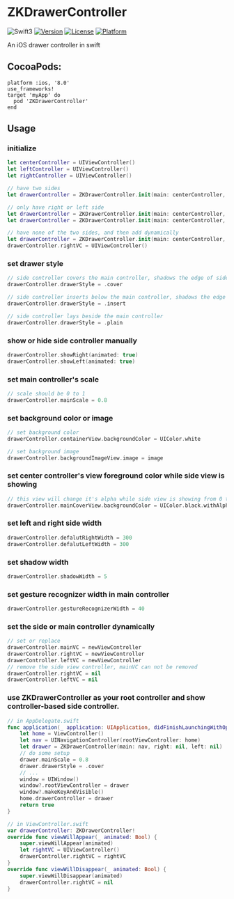 # ZKDrawerController
![Swift3](https://img.shields.io/badge/Swift-3.0-orange.svg?style=flat")
[![Version](https://img.shields.io/cocoapods/v/ZKDrawerController.svg?style=flat)](http://cocoapods.org/pods/ZKDrawerController)
[![License](https://img.shields.io/cocoapods/l/ZKDrawerController.svg?style=flat)](http://cocoapods.org/pods/ZKDrawerController)
[![Platform](https://img.shields.io/cocoapods/p/ZKDrawerController.svg?style=flat)](http://cocoapods.org/pods/ZKDrawerController)  

An iOS drawer controller in swift

## CocoaPods:
```
platform :ios, '8.0'
use_frameworks!
target 'myApp' do
  pod 'ZKDrawerController'
end
```

## Usage

### initialize
```swift
let centerController = UIViewController()
let leftController = UIViewController()
let rightController = UIViewController()

// have two sides
let drawerController = ZKDrawerController.init(main: centerController, right: rightController, left: leftController)

// only have right or left side
let drawerController = ZKDrawerController.init(main: centerController, right: rightController, left: nil)
let drawerController = ZKDrawerController.init(main: centerController, right: nil, left: leftController)

// have none of the two sides, and then add dynamically
let drawerController = ZKDrawerController.init(main: centerController, right: nil, left: nil)
drawerController.rightVC = UIViewController()
```
### set drawer style
```swift
// side controller covers the main controller, shadows the edge of side controllers' view
drawerController.drawerStyle = .cover

// side controller inserts below the main controller, shadows the edge of main controller's view
drawerController.drawerStyle = .insert

// side controller lays beside the main controller
drawerController.drawerStyle = .plain
```

### show or hide side controller manually
```swift
drawerController.showRight(animated: true)
drawerController.showLeft(animated: true)
```

### set main controller's scale
```swift
// scale should be 0 to 1
drawerController.mainScale = 0.8
```

### set background color or image
```swift
// set background color
drawerController.containerView.backgroundColor = UIColor.white

// set background image
drawerController.backgroundImageView.image = image
```

### set center controller's view foreground color while side view is showing
```swift
// this view will change it's alpha while side view is showing from 0 to 1
drawerController.mainCoverView.backgroundColor = UIColor.black.withAlphaComponent(0.5)
```

### set left and right side width
```swift
drawerController.defalutRightWidth = 300
drawerController.defalutLeftWidth = 300

```
### set shadow width
```swift
drawerController.shadowWidth = 5
```

### set gesture recognizer width in main controller
```swift
drawerController.gestureRecognizerWidth = 40
```

### set the side or main controller dynamically
```swift
// set or replace
drawerController.mainVC = newViewController
drawerController.rightVC = newViewController
drawerController.leftVC = newViewController
// remove the side view controller, mainVC can not be removed
drawerController.rightVC = nil
drawerController.leftVC = nil
```

### use ZKDrawerController as your root controller and show controller-based side controller.
```swift
// in AppDelegate.swift
func application(_ application: UIApplication, didFinishLaunchingWithOptions launchOptions: [UIApplicationLaunchOptionsKey: Any]?) -> Bool {
    let home = ViewController()
    let nav = UINavigationController(rootViewController: home)
    let drawer = ZKDrawerController(main: nav, right: nil, left: nil)
    // do some setup
    drawer.mainScale = 0.8
    drawer.drawerStyle = .cover
    // ...
    window = UIWindow()
    window?.rootViewController = drawer
    window?.makeKeyAndVisible()
    home.drawerController = drawer
    return true
}

// in ViewController.swift
var drawerController: ZKDrawerController!
override func viewWillAppear(_ animated: Bool) {
    super.viewWillAppear(animated)
    let rightVC = UIViewController()
    drawerController.rightVC = rightVC
}
override func viewWillDisappear(_ animated: Bool) {
    super.viewWillDisappear(animated)
    drawerController.rightVC = nil   
}
```
